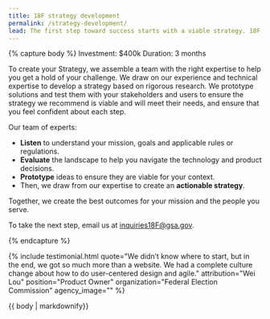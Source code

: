```yaml
---
title: 18F strategy development
permalink: /strategy-development/
lead: The first step toward success starts with a viable strategy. 18F strategy development teams help you wrangle complex service problems and make actionable recommendations on how to achieve your goals.
---
```

{% capture body %}
Investment: 	$400k
Duration: 	3 months

To create your Strategy, we assemble a team with the right expertise to help you get a hold of your challenge. We draw on our experience and technical expertise to develop a strategy based on rigorous research. We prototype solutions and test them with your stakeholders and users to ensure the strategy we recommend is viable and will meet their needs, and ensure that you feel confident about each step.

Our team of experts:
- <b>Listen</b> to understand your mission, goals and applicable rules or regulations.
- <b>Evaluate</b> the landscape to help you navigate the technology and product decisions.
- <b>Prototype</b> ideas to ensure they are viable for your context.
- Then, we draw from our expertise to create an <b>actionable strategy</b>.

Together, we create the best outcomes for your mission and the people you serve.

To take the next step, email us at <a href="mailto:inquiries18F@gsa.gov">inquiries18F@gsa.gov</a>.

{% endcapture %}

{% include testimonial.html
    quote="We didn’t know where to start, but in the end, we got so much more than a website. We had a complete culture change about how to do user-centered design and agile."
    attribution="Wei Lou"
    position="Product Owner"
    organization="Federal Election Commission"
    agency_image=""
%}

<section class="usa-section section-padding-6">
<div class="grid-container">
  <div>
    {{ body | markdownify}}
  </div>
</div>
</section